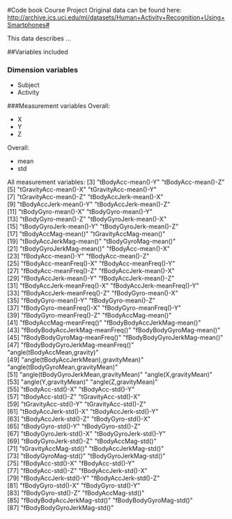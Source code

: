 #Code book Course Project
Original data can be found here: http://archive.ics.uci.edu/ml/datasets/Human+Activity+Recognition+Using+Smartphones#

This data describes ...

##Variables included
### Dimension variables

- Subject                              
- Activity                            

###Measurement variables
Overall:
- X
- Y
- Z

Overall:
- mean
- std

All measurement variables:
 [3] "tBodyAcc-mean()-Y"                    "tBodyAcc-mean()-Z"                   
 [5] "tGravityAcc-mean()-X"                 "tGravityAcc-mean()-Y"                
 [7] "tGravityAcc-mean()-Z"                 "tBodyAccJerk-mean()-X"               
 [9] "tBodyAccJerk-mean()-Y"                "tBodyAccJerk-mean()-Z"               
[11] "tBodyGyro-mean()-X"                   "tBodyGyro-mean()-Y"                  
[13] "tBodyGyro-mean()-Z"                   "tBodyGyroJerk-mean()-X"              
[15] "tBodyGyroJerk-mean()-Y"               "tBodyGyroJerk-mean()-Z"              
[17] "tBodyAccMag-mean()"                   "tGravityAccMag-mean()"               
[19] "tBodyAccJerkMag-mean()"               "tBodyGyroMag-mean()"                 
[21] "tBodyGyroJerkMag-mean()"              "fBodyAcc-mean()-X"                   
[23] "fBodyAcc-mean()-Y"                    "fBodyAcc-mean()-Z"                   
[25] "fBodyAcc-meanFreq()-X"                "fBodyAcc-meanFreq()-Y"               
[27] "fBodyAcc-meanFreq()-Z"                "fBodyAccJerk-mean()-X"               
[29] "fBodyAccJerk-mean()-Y"                "fBodyAccJerk-mean()-Z"               
[31] "fBodyAccJerk-meanFreq()-X"            "fBodyAccJerk-meanFreq()-Y"           
[33] "fBodyAccJerk-meanFreq()-Z"            "fBodyGyro-mean()-X"                  
[35] "fBodyGyro-mean()-Y"                   "fBodyGyro-mean()-Z"                  
[37] "fBodyGyro-meanFreq()-X"               "fBodyGyro-meanFreq()-Y"              
[39] "fBodyGyro-meanFreq()-Z"               "fBodyAccMag-mean()"                  
[41] "fBodyAccMag-meanFreq()"               "fBodyBodyAccJerkMag-mean()"          
[43] "fBodyBodyAccJerkMag-meanFreq()"       "fBodyBodyGyroMag-mean()"             
[45] "fBodyBodyGyroMag-meanFreq()"          "fBodyBodyGyroJerkMag-mean()"         
[47] "fBodyBodyGyroJerkMag-meanFreq()"      "angle(tBodyAccMean,gravity)"         
[49] "angle(tBodyAccJerkMean),gravityMean)" "angle(tBodyGyroMean,gravityMean)"    
[51] "angle(tBodyGyroJerkMean,gravityMean)" "angle(X,gravityMean)"                
[53] "angle(Y,gravityMean)"                 "angle(Z,gravityMean)"                
[55] "tBodyAcc-std()-X"                     "tBodyAcc-std()-Y"                    
[57] "tBodyAcc-std()-Z"                     "tGravityAcc-std()-X"                 
[59] "tGravityAcc-std()-Y"                  "tGravityAcc-std()-Z"                 
[61] "tBodyAccJerk-std()-X"                 "tBodyAccJerk-std()-Y"                
[63] "tBodyAccJerk-std()-Z"                 "tBodyGyro-std()-X"                   
[65] "tBodyGyro-std()-Y"                    "tBodyGyro-std()-Z"                   
[67] "tBodyGyroJerk-std()-X"                "tBodyGyroJerk-std()-Y"               
[69] "tBodyGyroJerk-std()-Z"                "tBodyAccMag-std()"                   
[71] "tGravityAccMag-std()"                 "tBodyAccJerkMag-std()"               
[73] "tBodyGyroMag-std()"                   "tBodyGyroJerkMag-std()"              
[75] "fBodyAcc-std()-X"                     "fBodyAcc-std()-Y"                    
[77] "fBodyAcc-std()-Z"                     "fBodyAccJerk-std()-X"                
[79] "fBodyAccJerk-std()-Y"                 "fBodyAccJerk-std()-Z"                
[81] "fBodyGyro-std()-X"                    "fBodyGyro-std()-Y"                   
[83] "fBodyGyro-std()-Z"                    "fBodyAccMag-std()"                   
[85] "fBodyBodyAccJerkMag-std()"            "fBodyBodyGyroMag-std()"              
[87] "fBodyBodyGyroJerkMag-std()"